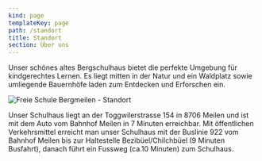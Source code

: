 ```yaml
---
kind: page
templateKey: page
path: /standort
title: Standort
section: Über uns
---
```

Unser schönes altes Bergschulhaus bietet die perfekte Umgebung für kindgerechtes Lernen. Es liegt mitten in der Natur und ein Waldplatz sowie umliegende Bauernhöfe laden zum Entdecken und Erforschen ein.

![Freie Schule Bergmeilen - Standort](/img/fsbm-standort.png)

Unser Schulhaus liegt an der Toggwilerstrasse 154 in 8706 Meilen und ist mit dem Auto vom Bahnhof Meilen in 7 Minuten erreichbar. Mit öffentlichen Verkehrsmittel erreicht man unser Schulhaus mit der Buslinie 922 vom Bahnhof Meilen bis zur Haltestelle Bezibüel/Chilchbüel (9 Minuten Busfahrt), danach führt ein Fussweg (ca.10 Minuten) zum Schulhaus.
